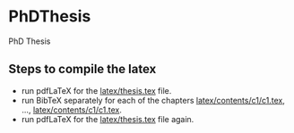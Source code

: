 # PhDThesis
PhD Thesis

## Steps to compile the latex
- run pdfLaTeX for the [latex/thesis.tex](latex/thesis.tex) file.
- run BibTeX separately for each of the chapters [latex/contents/c1/c1.tex](latex/contents/c1/c1.tex), ..., [latex/contents/c1/c1.tex](latex/contents/c7/c7.tex).
- run pdfLaTeX for the [latex/thesis.tex](latex/thesis.tex) file again.